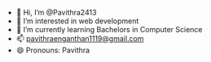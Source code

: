 - 👋 Hi, I’m @Pavithra2413
- 👀 I’m interested in web development 
- 🌱 I’m currently learning Bachelors in Computer Science
- 📫 pavithraenganthan1119@gmail.com
- 😄 Pronouns: Pavithra

<!---
Pavithra2413/Pavithra2413 is a ✨ special ✨ repository because its `README.md` (this file) appears on your GitHub profile.
You can click the Preview link to take a look at your changes.
--->

